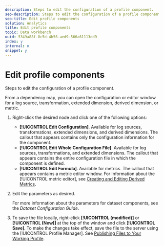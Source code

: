 ```yaml
---
description: Steps to edit the configuration of a profile component.
seo-description: Steps to edit the configuration of a profile component.
seo-title: Edit profile components
solution: Analytics
title: Edit profile components
topic: Data workbench
uuid: 5349a88f-8c5d-4b56-aed9-566a61113dd9
index: y
internal: n
snippet: y
---
```


# Edit profile components

Steps to edit the configuration of a profile component.

From a dependency map, you can open the configuration or editor window for a log source, transformation, extended dimension, derived dimension, or metric. 

1. Right-click the desired node and click one of the following options:

    * **[!UICONTROL Edit Configuration]**. Available for log sources, transformations, extended dimensions, and derived dimensions. The callout that appears contains only the configuration information for the component. 
    * **[!UICONTROL Edit Whole Configuration File]**. Available for log sources, transformations, and extended dimensions. The callout that appears contains the entire configuration file in which the component is defined. 
    * **[!UICONTROL Edit Formula]**. Available for metrics. The callout that appears contains a metric editor window. For information about the [!UICONTROL metric editor], see [Creating and Editing Derived Metrics](../../../c_admin_intrf/c_prof_mgr/c_drvd_mtrcs.md#concept_E41723B342A849309874B26232224A40).

1. Edit the parameters as desired.

   For more information about the parameters for dataset components, see the *Dataset Configuration Guide*. 

1. To save the file locally, right-click **[!UICONTROL (modified)]** or **[!UICONTROL (New)]** at the top of the window and click **[!UICONTROL Save]**.
To make the changes take effect, save the file to the server using the [!UICONTROL Profile Manager]. See [Publishing Files to Your Working Profile](../../../c_admin_intrf/c_prof_mgr/t_pub_files_wkg_prof.md#task_A0106E010C834D16BD60EEF4721B6AF9). 